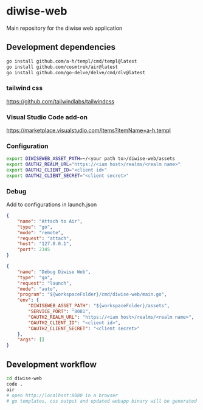 # diwise-web

Main repository for the diwise web application

## Development dependencies

```bash
go install github.com/a-h/templ/cmd/templ@latest
go install github.com/cosmtrek/air@latest
go install github.com/go-delve/delve/cmd/dlv@latest
```

### tailwind css
https://github.com/tailwindlabs/tailwindcss

### Visual Studio Code add-on
https://marketplace.visualstudio.com/items?itemName=a-h.templ

### Configuration

```bash
export DIWISEWEB_ASSET_PATH=~/<your path to>/diwise-web/assets
export OAUTH2_REALM_URL="https://<iam host>/realms/<realm name>"
export OAUTH2_CLIENT_ID="<client id>"
export OAUTH2_CLIENT_SECRET="<client secret>"
```

### Debug

Add to configurations in launch.json

```json
{
    "name": "Attach to Air",
    "type": "go",
    "mode": "remote",
    "request": "attach",
    "host": "127.0.0.1",
    "port": 2345
}
```

```json
{
    "name": "Debug Diwise Web",
    "type": "go",
    "request": "launch",
    "mode": "auto",
    "program": "${workspaceFolder}/cmd/diwise-web/main.go",
    "env": {
        "DIWISEWEB_ASSET_PATH": "${workspaceFolder}/assets",
        "SERVICE_PORT": "8081",
        "OAUTH2_REALM_URL": "https://<iam host>/realms/<realm name>",
        "OAUTH2_CLIENT_ID": "<client id>",
        "OAUTH2_CLIENT_SECRET": "<client secret>"
    },
    "args": []
}
```

## Development workflow

```bash
cd diwise-web
code .
air
# open http://localhost:8080 in a browser
# go templates, css output and updated webapp binary will be generated automatically on save
```
